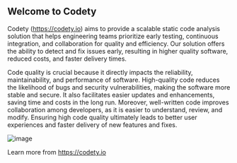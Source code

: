 ## Welcome to Codety

Codety (https://codety.io) aims to provide a scalable static code analysis solution that helps engineering teams prioritize early testing, continuous integration, and collaboration for quality and efficiency. Our solution offers the ability to detect and fix issues early, resulting in higher quality software, reduced costs, and faster delivery times.

Code quality is crucial because it directly impacts the reliability, maintainability, and performance of software. High-quality code reduces the likelihood of bugs and security vulnerabilities, making the software more stable and secure. It also facilitates easier updates and enhancements, saving time and costs in the long run. Moreover, well-written code improves collaboration among developers, as it is easier to understand, review, and modify. Ensuring high code quality ultimately leads to better user experiences and faster delivery of new features and fixes.

![image](https://www.codety.io/assets/img/intro-diagram.png)

Learn more from https://codety.io
